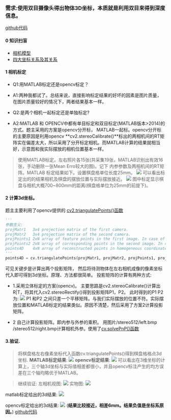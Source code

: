 ### 需求:使用双目摄像头得出物体3D坐标，本质就是利用双目来得到深度信息。
[github代码](https://github.com/mengban/StereoCamera-DistanceMeasurement/tree/master/code)

#### 0 知识扫盲
- [相机模型](https://docs.opencv.org/4.1.0/d9/d0c/group__calib3d.html)
- [四大坐标关系及其关系](https://blog.csdn.net/waeceo/article/details/50580607)


#### 1 相机标定
- Q1:用MATLAB标定还是opencv标定？
- A1:两种我都试了。总结来说，直接影响标定结果的好坏的因素是图片质量，在图片质量较好的情况下，两者结果基本一样。

- Q2:是两个相机一起标定还是单独标定?
- A2:MATLAB 和 OPENCV中都有单目标定和双目标定(MATLAB版本>2014)的方式。题主采用的方案是opencv分开标， MATLAB一起标。opencv分开标的主要原因是利用opencv **cv2.stereoCalibrate()**标出的两相机间的RT矩阵实在偏差太大，所以采用了分开标定相机。而MATLAB计算的结果就相当好，示意图和我实际摆放的相机位置基本一样。

> 使用MATLAB标定。左右照片各15张(共采集19张，MATLAB识别出有效16张，手动删除一张Mean Erro较大的图)。记下 内参参数及两相机间的RT矩阵。MATLAB 标定结果如下。设置棋盘格单位长度25mm。
![](https://raw.githubusercontent.com/mengban/ImageHosting/master/cnblog/matlab1.png)
可以看出标定出的的结果相机及棋盘的摆放位置与实际摆放接近。
![](https://raw.githubusercontent.com/mengban/ImageHosting/master/cnblog/matlab2.png)
图中标定显示棋盘与相机大概700~800mm的距离(棋盘格单位为25mm的前提下)。
#### 2 计算3d坐标。
题主主要利用了opencv提供的
[cv2.triangulatePoints()函数](https://docs.opencv.org/4.1.0/d9/d0c/group__calib3d.html#gad3fc9a0c82b08df034234979960b778c)

``` python
'''
参数含义:
projMatr1	3x4 projection matrix of the first camera.
projMatr2	3x4 projection matrix of the second camera.
projPoints1	2xN array of feature points in the first image. In case of c++ version it can be also a vector of feature points or two-channel matrix of size 1xN or Nx1.
projPoints2	2xN array of corresponding points in the second image. In case of c++ version it can be also a vector of feature points or two-channel matrix of size 1xN or Nx1.
points4D	4xN array of reconstructed points in homogeneous coordinates.
'''
points4D = cv.triangulatePoints(projMatr1, projMatr2, projPoints1, projPoints2[, points4D])


```

可见关键步是计算出两个投影矩阵， 然后将待测物体在左右相机成像的像素坐标代入即可得到3d坐标。原理、方法都很简单。
投影矩阵的计算有两种方式:
- 1.采用立体标定的方案(opencv)。
主要思路是cv2.stereoCalibrate()计算出R|T，将其代入cv2.stereoRectify()得到投影矩阵P1，P2。
此时得到的P1 P2为:
![](https://raw.githubusercontent.com/mengban/ImageHosting/master/cnblog/P1P2.png)
P1 和P2 之间只差一个平移矩阵。与我们实际摆放的位置不符。实际摆放位置和MATLAB标定的结果类似。原因不清楚，然后采用了方案2计算投影矩阵。

- 2 自己计算投影矩阵。即内参与外参的乘积。
用图片/stereo512/left.bmp /stereo512/right.bmp计算相机外参。使用了[cv.solvePnP()函数](https://docs.opencv.org/4.1.0/d9/d0c/group__calib3d.html#ga549c2075fac14829ff4a58bc931c033d)

#### 3.验证.
>将棋盘格左右像素坐标代入函数cv.triangulatePoints()得到棋盘格格点3d坐标.
**MATLAB标定结果**:
![](https://raw.githubusercontent.com/mengban/ImageHosting/master/cnblog/p3d.png)
**opencv标定结果**:
![](https://raw.githubusercontent.com/mengban/ImageHosting/master/cnblog/p3d-opencv.png)
可以看出在3维坐标的计算上，三个轴3d坐标与实际值相差都很小，并且opencv标注产生的均方误差在三个轴均略优于MATLAB。

>继续验证:
左相机视图:
![](https://raw.githubusercontent.com/mengban/ImageHosting/master/cnblog/%E8%B7%9D%E7%A6%BB%E7%A4%BA%E6%84%8F%E5%9B%BE1.png)
实物图:
![](https://raw.githubusercontent.com/mengban/ImageHosting/master/cnblog/%E8%B7%9D%E7%A6%BB%E7%A4%BA%E6%84%8F%E5%9B%BE2.png)

matlab标定给出的3d结果:
![](https://raw.githubusercontent.com/mengban/ImageHosting/master/cnblog/%E8%B7%9D%E7%A6%BB%E7%A4%BA%E6%84%8F%E5%9B%BE-mat.png)

opencv标定给出的3d结果:
![](https://raw.githubusercontent.com/mengban/ImageHosting/master/cnblog/%E8%B7%9D%E7%A6%BB%E7%A4%BA%E6%84%8F%E5%9B%BE-opencv.png)
(**结果比较接近，相差6mm。结果负值是坐标系原因。**)
[github代码](https://github.com/mengban/StereoCamera-DistanceMeasurement/tree/master/code)


